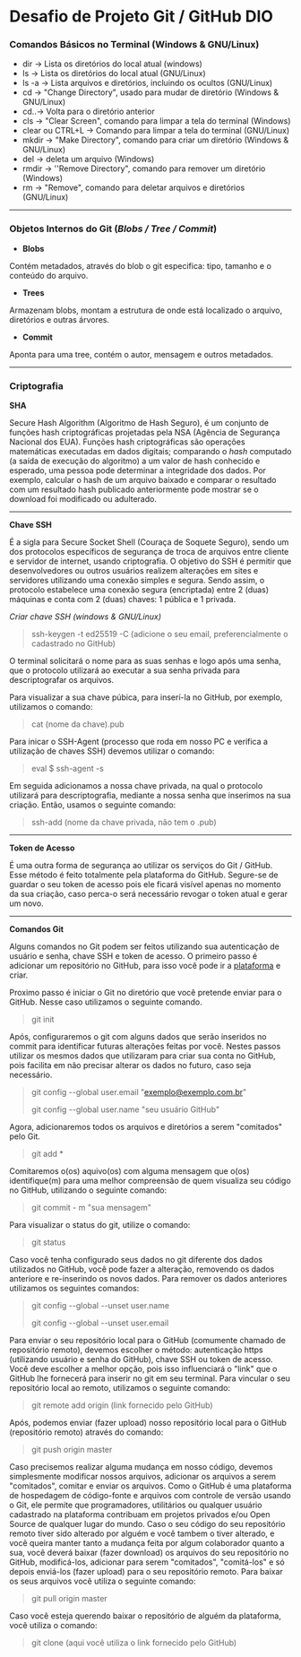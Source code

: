 # **Desafio de Projeto Git / GitHub DIO**

### Comandos Básicos no Terminal (Windows & GNU/Linux)

- dir -> Lista os diretórios do local atual (windows)
- ls -> Lista os diretórios do local atual (GNU/Linux)
- ls -a -> Lista arquivos e diretórios, incluindo os ocultos (GNU/Linux)
- cd -> "Change Directory", usado para mudar de diretório (Windows & GNU/Linux)
- cd..-> Volta para o diretório anterior
- cls -> "Clear Screen", comando para limpar a tela do terminal (Windows)
- clear ou CTRL+L -> Comando para limpar a tela do terminal (GNU/Linux)
- mkdir -> "Make Directory", comando para criar um diretório (Windows & GNU/Linux)
- del -> deleta um arquivo (Windows)
- rmdir -> ''Remove Directory", comando para remover um diretório (Windows)
- rm -> "Remove", comando para deletar arquivos e diretórios (GNU/Linux)

***

### Objetos Internos do Git (*Blobs / Tree / Commit*)

* **Blobs**

Contém metadados, através do blob o git especifica: tipo, tamanho e o conteúdo do arquivo.

* **Trees**

Armazenam blobs, montam a estrutura de onde está localizado o arquivo, diretórios e outras árvores.

* **Commit**

Aponta para uma tree, contém o autor, mensagem e outros metadados.

***

### Criptografia

**SHA**

Secure Hash Algorithm (Algoritmo de Hash Seguro), é um conjunto de funções hash criptográficas projetadas pela NSA (Agência de Segurança Nacional dos EUA). Funções hash criptográficas são operações matemáticas executadas em dados digitais; comparando o *hash* computado (a saída de execução do algoritmo) a um valor de hash  conhecido e esperado, uma pessoa pode determinar a integridade dos  dados. Por exemplo, calcular o hash de um arquivo baixado e comparar o  resultado com um resultado hash publicado anteriormente pode mostrar se o download foi modificado ou adulterado.

***

**Chave SSH**

É a sigla para Secure Socket Shell (Couraça de Soquete Seguro), sendo um dos protocolos  específicos de segurança de troca de arquivos entre cliente e servidor  de internet, usando criptografia. O objetivo do SSH é permitir que  desenvolvedores ou outros usuários realizem alterações em sites e  servidores utilizando uma conexão simples e segura. Sendo assim, o protocolo estabelece uma conexão segura (encriptada) entre 2 (duas) máquinas e conta com 2 (duas) chaves: 1 pública e 1 privada.

*Criar chave SSH (windows & GNU/Linux)* 

> ssh-keygen -t ed25519 -C (adicione o seu email, preferencialmente o cadastrado no GitHub)

O terminal solicitará o nome para as suas senhas e logo após uma senha, que o protocolo utilizará ao executar a sua senha privada para descriptografar os arquivos.

Para visualizar a sua chave púbica, para inserí-la no GitHub, por exemplo, utilizamos o comando:

> cat (nome da chave).pub

Para inicar o SSH-Agent (processo que roda em nosso PC e verifica a utilização de chaves SSH) devemos utilizar o comando:

> eval $ ssh-agent -s

Em seguida adicionamos a nossa chave privada, na qual o protocolo utilizará para descriptografia, mediante a nossa senha que inserimos na sua criação. Então, usamos o seguinte comando:

> ssh-add (nome da chave privada, não tem o .pub)

***

**Token de Acesso**

É uma outra forma de segurança ao utilizar os serviços do Git / GitHub. Esse método é feito totalmente pela plataforma do GitHub. Segure-se de guardar o seu token de acesso pois ele ficará visível apenas no momento da sua criação, caso perca-o será necessário revogar o token atual e gerar um novo.

***

**Comandos Git**

Alguns comandos no Git podem ser feitos utilizando sua autenticação de usuário e senha, chave SSH e token de acesso. O primeiro passo é adicionar um repositório no GitHub, para isso você pode ir a [plataforma](http://www.github.com) e criar. 

Proximo passo é iniciar o Git no diretório que você pretende enviar para o GitHub. Nesse caso utilizamos o seguinte comando.

> git init

Após, configuraremos o git com alguns dados que serão inseridos no commit para identificar futuras alterações feitas por você. Nestes passos utilizar os mesmos dados que utilizaram para criar sua conta no GitHub, pois facilita em não precisar alterar os dados no futuro, caso seja necessário.

> git config --global user.email "exemplo@exemplo.com.br" 
>
> git config --global user.name "seu usuário GitHub"

Agora, adicionaremos todos os arquivos e diretórios a serem "comitados" pelo Git.

> git add *

Comitaremos o(os) aquivo(os) com alguma mensagem que o(os) identifique(m) para uma melhor compreensão de quem visualiza seu código no GitHub, utilizando o seguinte comando:

> git commit - m "sua mensagem"

Para visualizar o status do git, utilize o comando:

> git status

Caso você tenha configurado seus dados no git diferente dos dados utilizados no GitHub, você pode fazer a alteração, removendo os dados anteriore e re-inserindo os novos dados. Para remover os dados anteriores utilizamos os seguintes comandos:

> git config --global --unset user.name 
>
> git config --global --unset user.email

Para enviar o seu repositório local para o GitHub (comumente chamado de repositório remoto), devemos escolher o método: autenticação https (utilizando usuário e senha do GitHub), chave SSH ou token de acesso. Você deve escolher a melhor opção, pois isso influenciará o "link" que o GitHub lhe fornecerá para inserir no git em seu terminal. Para vincular o seu repositório local ao remoto, utilizamos o seguinte comando:

> git remote add origin (link fornecido pelo GitHub)

Após, podemos enviar (fazer upload) nosso repositório local para o GitHub (repositório remoto) através do comando:

> git push origin master

Caso precisemos realizar alguma mudança em nosso código, devemos simplesmente modificar nossos arquivos, adicionar os arquivos a serem "comitados", comitar e enviar os arquivos. Como o GitHub é uma plataforma de hospedagem de código-fonte e arquivos com controle de versão usando o Git, ele permite que programadores, utilitários ou qualquer usuário cadastrado na plataforma contribuam em projetos privados e/ou Open Source de qualquer lugar do mundo. Caso o seu código do seu repositório remoto tiver sido alterado por alguém e você tambem o tiver alterado, e você queira manter tanto a mudança feita por algum colaborador quanto a sua, você deverá baixar (fazer download) os arquivos do seu repositório no GitHub, modificá-los, adicionar para serem "comitados", "comitá-los" e só depois enviá-los (fazer upload) para o seu repositório remoto. Para baixar os seus arquivos você utiliza o seguinte comando:

> git pull origin master

Caso você esteja querendo baixar o repositório de alguém da plataforma, você utiliza o comando:

> git clone (aqui você utiliza o link fornecido pelo GitHub)
